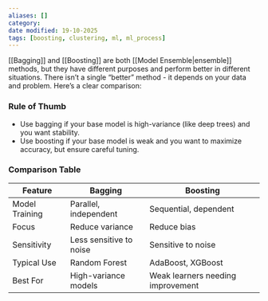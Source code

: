 ```yaml
---
aliases: []
category:
date modified: 19-10-2025
tags: [boosting, clustering, ml, ml_process]
---
```

[[Bagging]] and [[Boosting]] are both [[Model Ensemble|ensemble]] methods, but they have different purposes and perform better in different situations. There isn’t a single “better” method - it depends on your data and problem. Here’s a clear comparison:

### Rule of Thumb

* Use bagging if your base model is high-variance (like deep trees) and you want stability.
* Use boosting if your base model is weak and you want to maximize accuracy, but ensure careful tuning.

### Comparison Table

| Feature        | Bagging                 | Boosting                          |
| -------------- | ----------------------- | --------------------------------- |
| Model Training | Parallel, independent   | Sequential, dependent             |
| Focus          | Reduce variance         | Reduce bias                       |
| Sensitivity    | Less sensitive to noise | Sensitive to noise                |
| Typical Use    | Random Forest           | AdaBoost, XGBoost                 |
| Best For       | High-variance models    | Weak learners needing improvement |

